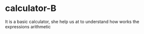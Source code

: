 # calculator-B
It is a basic calculator, she help us at to understand how works the expressions arithmetic
